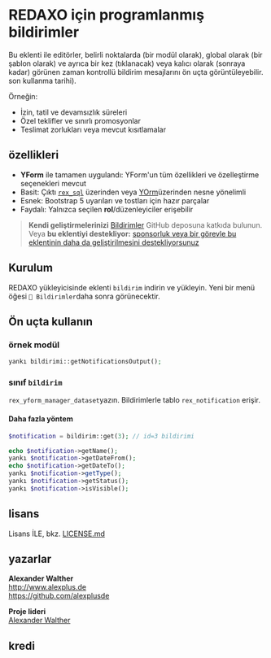 # REDAXO için programlanmış bildirimler

Bu eklenti ile editörler, belirli noktalarda (bir modül olarak), global olarak (bir şablon olarak) ve ayrıca bir kez (tıklanacak) veya kalıcı olarak (sonraya kadar) görünen zaman kontrollü bildirim mesajlarını ön uçta görüntüleyebilir. son kullanma tarihi).

Örneğin:

* İzin, tatil ve devamsızlık süreleri
* Özel teklifler ve sınırlı promosyonlar
* Teslimat zorlukları veya mevcut kısıtlamalar

## özellikleri

* **YForm** ile tamamen uygulandı: YForm'un tüm özellikleri ve özelleştirme seçenekleri mevcut
* Basit: Çıktı [`rex_sql`](https://redaxo.org/doku/master/datenbank-queries) üzerinden veya [YOrm](https://github.com/yakamara/redaxo_yform_docs/blob/master/de_de/yorm.md)üzerinden nesne yönelimli
* Esnek: Bootstrap 5 uyarıları ve tostları için hazır parçalar
* Faydalı: Yalnızca seçilen **rol**/düzenleyiciler erişebilir

> **Kendi geliştirmelerinizi** [Bildirimler](https://github.com/alexplusde/notification) GitHub deposuna katkıda bulunun. Veya **bu eklentiyi destekliyor:** [sponsorluk veya bir görevle bu eklentinin daha da geliştirilmesini destekliyorsunuz](https://github.com/sponsors/alexplusde)

## Kurulum

REDAXO yükleyicisinde eklenti `bildirim` indirin ve yükleyin. Yeni bir menü öğesi `🔔 Bildirimler`daha sonra görünecektir.

## Ön uçta kullanın

### örnek modül

```php
yankı bildirimi::getNotificationsOutput();
```

### sınıf `bildirim`

`rex_yform_manager_dataset`yazın. Bildirimlerle tablo `rex_notification` erişir.

#### Daha fazla yöntem

```php
$notification = bildirim::get(3); // id=3 bildirimi

echo $notification->getName();
yankı $notification->getDateFrom();
echo $notification->getDateTo();
yankı $notification->getType();
yankı $notification->getStatus();
yankı $notification->isVisible();
```

## lisans

Lisans İLE, bkz. [LICENSE.md](https://github.com/alexplusde/notification/blob/master/LICENSE.md)

## yazarlar

**Alexander Walther**  
http://www.alexplus.de  
https://github.com/alexplusde

**Proje lideri**  
[Alexander Walther](https://github.com/alexplusde)

## kredi
